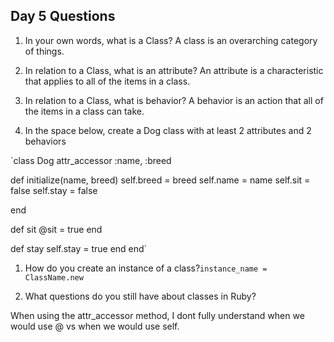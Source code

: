 ## Day 5 Questions

1. In your own words, what is a Class?
A class is an overarching category of things.

1. In relation to a Class, what is an attribute?
An attribute is a characteristic that applies to all of the items in a class.

1. In relation to a Class, what is behavior?
A behavior is an action that all of the items in a class can take.

1. In the space below, create a Dog class with at least 2 attributes and 2 behaviors

`class Dog
attr_accessor :name, :breed

def initialize(name, breed)
  self.breed = breed
  self.name = name
  self.sit = false
  self.stay = false

end

def sit
  @sit = true
end

def stay
  self.stay = true
end
end`




1. How do you create an instance of a class?`instance_name = ClassName.new`

1. What questions do you still have about classes in Ruby?

When using the attr_accessor method, I dont fully understand when we would use @ vs when we would use self.
